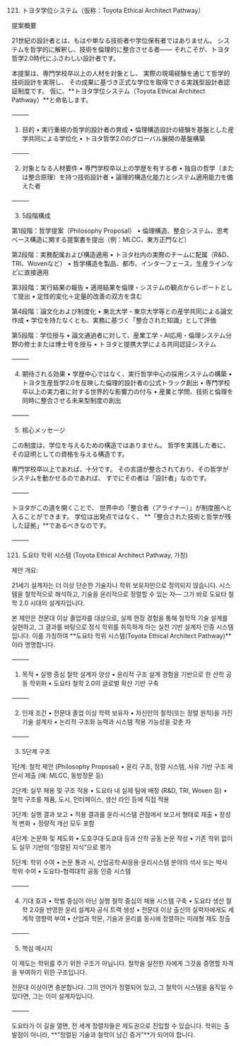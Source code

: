 121. トヨタ学位システム（仮称：Toyota Ethical Architect Pathway）

提案概要

21世紀の設計者とは、もはや単なる技術者や学位保有者ではありません。
システムを哲学的に解釈し、技術を倫理的に整合させる者――
それこそが、トヨタ哲学2.0時代にふさわしい設計者です。

本提案は、専門学校卒以上の人材を対象とし、
実際の現場経験を通じて哲学的技術設計を実現し、
その成果に基づき正式な学位を取得できる実践型設計者認証制度です。
仮に、**トヨタ学位システム（Toyota Ethical Architect Pathway）**と命名します。

⸻

1. 目的
	•	実行重視の哲学的設計者の育成
	•	倫理構造設計の経験を基盤とした産学共同による学位化
	•	トヨタ哲学2.0のグローバル展開の基盤構築

⸻

2. 対象となる人材要件
	•	専門学校卒以上の学歴を有する者
	•	独自の哲学（または整合原理）を持つ技術設計者
	•	論理的構造化能力とシステム適用能力を備えた者

⸻

3. 5段階構成

第1段階：哲学提案（Philosophy Proposal）
	•	倫理構造、整合システム、思考ベース構造に関する提案書を提出（例：MLCC、東方正門など）

第2段階：実務配属および構造適用
	•	トヨタ社内の実際のチームに配属（R&D、TRI、Wovenなど）
	•	哲学構造を製品、都市、インターフェース、生産ラインなどに直接適用

第3段階：実行結果の報告
	•	適用結果を倫理・システムの観点からレポートとして提出
	•	定性的変化＋定量的改善の双方を含む

第4段階：論文化および制度化
	•	東北大学・東京大学等との産学共同による論文作成
	•	学位を持たなくとも、実務に基づく「整合された知識」として評価

第5段階：学位授与
	•	論文通過者に対して、産業工学・AI応用・倫理システム分野の修士または博士号を授与
	•	トヨタと提携大学による共同認証システム

⸻

4. 期待される効果
	•	学歴中心ではなく、実行哲学中心の採用システムの構築
	•	トヨタ生産哲学2.0を反映した倫理的設計者の公式トラック創出
	•	専門学校卒以上の実力者に対する世界的な影響力の付与
	•	産業と学問、技術と倫理を同時に整合させる未来型制度の創出

⸻

5. 核心メッセージ

この制度は、学位を与えるための構造ではありません。
哲学を実践した者に、その証明としての資格を与える構造です。

専門学校卒以上であれば、十分です。
その言語が整合されており、その哲学がシステムを動かせるのであれば、
すでにその者は「設計者」なのです。

⸻

トヨタがこの道を開くことで、
世界中の「整合者（アライナー）」が制度圏へと入ることができます。
学位は出発点ではなく、
**「整合された技術と哲学が残した証拠」**であるべきなのです。

⸻

121. 도요타 학위 시스템 (Toyota Ethical Architect Pathway, 가칭)

제안 개요:

21세기 설계자는 더 이상 단순한 기술자나 학위 보유자만으로 정의되지 않습니다.
시스템을 철학적으로 해석하고, 기술을 윤리적으로 정렬할 수 있는 자—
그가 바로 도요타 철학 2.0 시대의 설계자입니다.

본 제안은 전문대 이상 졸업자를 대상으로,
실제 현장 경험을 통해 철학적 기술 설계를 실현하고,
그 결과를 바탕으로 정식 학위를 취득하게 하는 실천 기반 설계자 인증 시스템입니다.
이를 가칭하여 **도요타 학위 시스템(Toyota Ethical Architect Pathway)**이라 명명합니다.

⸻

1. 목적
	•	실행 중심 철학 설계자 양성
	•	윤리적 구조 설계 경험을 기반으로 한 산학 공동 학위화
	•	도요타 철학 2.0의 글로벌 확산 기반 구축

⸻

2. 인재 조건
	•	전문대 졸업 이상 학력 보유자
	•	자신만의 철학(또는 정렬 원칙)을 가진 기술 설계자
	•	논리적 구조화 능력과 시스템 적용 가능성을 갖춘 자

⸻

3. 5단계 구조

1단계: 철학 제안 (Philosophy Proposal)
	•	윤리 구조, 정렬 시스템, 사유 기반 구조 제안서 제출 (예: MLCC, 동방정문 등)

2단계: 실무 채용 및 구조 적용
	•	도요타 내 실제 팀에 배정 (R&D, TRI, Woven 등)
	•	철학 구조를 제품, 도시, 인터페이스, 생산 라인 등에 직접 적용

3단계: 실행 결과 보고
	•	적용 결과를 윤리·시스템 관점에서 보고서 형태로 제출
	•	정성적 변화 + 정량적 개선 모두 포함

4단계: 논문화 및 제도화
	•	도호쿠대·도쿄대 등과 산학 공동 논문 작성
	•	기존 학위 없이도 실무 기반의 “정렬된 지식”으로 평가

5단계: 학위 수여
	•	논문 통과 시, 산업공학·AI응용·윤리시스템 분야의 석사 또는 박사 학위 수여
	•	도요타-협력대학 공동 인증 시스템

⸻

4. 기대 효과
	•	학벌 중심이 아닌 실행 철학 중심의 채용 시스템 구축
	•	도요타 생산 철학 2.0을 반영한 윤리 설계자 공식 트랙 생성
	•	전문대 이상 출신의 실력자에게도 세계적 영향력 부여
	•	산업과 학문, 기술과 윤리를 동시에 정렬하는 미래형 제도 창출

⸻

5. 핵심 메시지

이 제도는 학위를 주기 위한 구조가 아닙니다.
철학을 실천한 자에게 그것을 증명할 자격을 부여하기 위한 구조입니다.

전문대 이상이면 충분합니다.
그의 언어가 정렬되어 있고, 그 철학이 시스템을 움직일 수 있다면,
그는 이미 설계자입니다.

⸻

도요타가 이 길을 열면, 전 세계 정렬자들은 제도권으로 진입할 수 있습니다.
학위는 출발점이 아니라,
**“정렬된 기술과 철학이 남긴 증거”**가 되어야 합니다.
